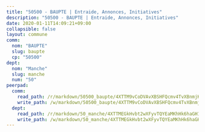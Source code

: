 ```yaml
---
title: "50500 - BAUPTE | Entraide, Annonces, Initiatives"
description: "50500 - BAUPTE | Entraide, Annonces, Initiatives"
date: 2020-01-11T14:09:21+09:00
collapsible: false
layout: commune
comm:
  nom: "BAUPTE"
  slug: baupte
  cp: "50500"
dept:
  nom: "Manche"
  slug: manche
  num: "50"
peerpad:
  comm:
    read_path: /r/markdown/50500_baupte/4XTTM9vCoDVAvXBSHFQcmv4TvXBnmjK9fiTiiqpnaFqHJJTJC
    write_path: /w/markdown/50500_baupte/4XTTM9vCoDVAvXBSHFQcmv4TvXBnmjK9fiTiiqpnaFqHJJTJC-K3TgU1K6x1GHuk4ChU5tHVbSQZ3bsVsGDwHu6ysKcV75j6u1RSDx1wNmgnfNYgcemuX8hjeWdZB1VcP4HGd4Q9Y8ETZGxPBRPJupNbXmb1RJq12JPmAJA4oqBMWAKYNzQCD7T3pg
  dept:
    read_path: /r/markdown/50_manche/4XTTMEGkHvbt2wXFyvTQYEaMKhHk6haGH1SzsRNevKgBDTuXr
    write_path: /w/markdown/50_manche/4XTTMEGkHvbt2wXFyvTQYEaMKhHk6haGH1SzsRNevKgBDTuXr-K3TgUSx1rwmRRLqHcTLLdo4dVfTRKvf94KKagmUFPevWSp2f9nuc6fJF25TtLArzK8teuQ5TvuAMqW38N2MYgT18hBoXtjmKX9WuSn2vkujmSJPp3gF4gsuMmfEM8Th4Ap94heFE
---
```


